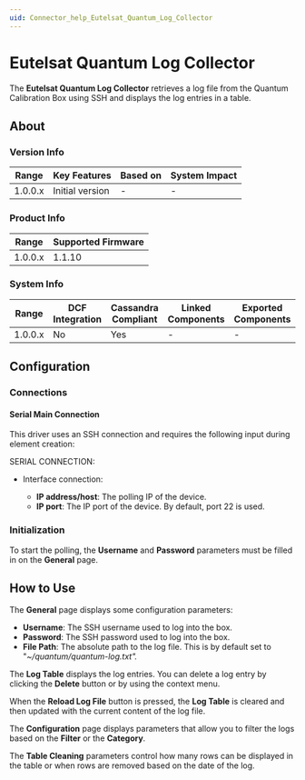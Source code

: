 ```yaml
---
uid: Connector_help_Eutelsat_Quantum_Log_Collector
---
```


# Eutelsat Quantum Log Collector

The **Eutelsat Quantum Log Collector** retrieves a log file from the Quantum Calibration Box using SSH and displays the log entries in a table.

## About

### Version Info

| **Range** | **Key Features** | **Based on** | **System Impact** |
|-----------|------------------|--------------|-------------------|
| 1.0.0.x   | Initial version  | \-           | \-                |

### Product Info

| **Range** | **Supported Firmware** |
|-----------|------------------------|
| 1.0.0.x   | 1.1.10                 |

### System Info

| **Range** | **DCF Integration** | **Cassandra Compliant** | **Linked Components** | **Exported Components** |
|-----------|---------------------|-------------------------|-----------------------|-------------------------|
| 1.0.0.x   | No                  | Yes                     | \-                    | \-                      |

## Configuration

### Connections

#### Serial Main Connection

This driver uses an SSH connection and requires the following input during element creation:

SERIAL CONNECTION:

- Interface connection:

  - **IP address/host**: The polling IP of the device.
  - **IP port**: The IP port of the device. By default, port 22 is used.

### Initialization

To start the polling, the **Username** and **Password** parameters must be filled in on the **General** page.

## How to Use

The **General** page displays some configuration parameters:

- **Username**: The SSH username used to log into the box.
- **Password**: The SSH password used to log into the box.
- **File Path**: The absolute path to the log file. This is by default set to "*~/quantum/quantum-log.txt".*

The **Log Table** displays the log entries. You can delete a log entry by clicking the **Delete** button or by using the context menu.

When the **Reload Log File** button is pressed, the **Log Table** is cleared and then updated with the current content of the log file.

The **Configuration** page displays parameters that allow you to filter the logs based on the **Filter** or the **Category**.

The **Table Cleaning** parameters control how many rows can be displayed in the table or when rows are removed based on the date of the log.
